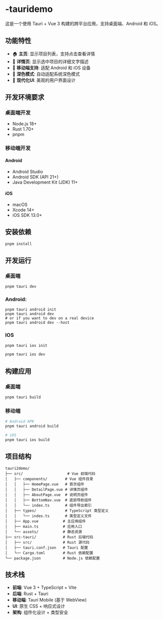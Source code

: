 # -tauridemo

这是一个使用 Tauri + Vue 3 构建的跨平台应用，支持桌面端、Android 和 iOS。

## 功能特性

- 🏠 **主页**: 显示项目列表，支持点击查看详情
- 📱 **详情页**: 显示选中项目的详细文字描述
- 📱 **移动端支持**: 适配 Android 和 iOS 设备
- 🌙 **深色模式**: 自动适配系统深色模式
- 🎨 **现代化UI**: 美观的用户界面设计

## 开发环境要求

### 桌面端开发
- Node.js 18+
- Rust 1.70+
- pnpm

### 移动端开发

#### Android
- Android Studio
- Android SDK (API 21+)
- Java Development Kit (JDK) 11+

#### iOS
- macOS
- Xcode 14+
- iOS SDK 13.0+

## 安装依赖

```bash
pnpm install
```

## 开发运行

### 桌面端
```bash
pnpm tauri dev
```


### Android:
```
pnpm tauri android init
pnpm tauri android dev
# or if you want to dev on a real device
pnpm tauri android dev --host
```

### IOS
```bash
pnpm tauri ios init

pnpm tauri ios dev
```

## 构建应用

### 桌面端
```bash
pnpm tauri build
```

### 移动端
```bash
# Android APK
pnpm tauri android build

# iOS
pnpm tauri ios build
```

## 项目结构

```
tauri2demo/
├── src/                    # Vue 前端代码
│   ├── components/        # Vue 组件目录
│   │   ├── HomePage.vue   # 首页组件
│   │   ├── DetailPage.vue # 详情页组件
│   │   ├── AboutPage.vue  # 说明页组件
│   │   ├── BottomNav.vue  # 底部导航组件
│   │   └── index.ts       # 组件导出索引
│   ├── types/             # TypeScript 类型定义
│   │   └── index.ts       # 类型定义文件
│   ├── App.vue           # 主应用组件
│   ├── main.ts           # 应用入口
│   └── assets/           # 静态资源
├── src-tauri/            # Rust 后端代码
│   ├── src/              # Rust 源代码
│   ├── tauri.conf.json   # Tauri 配置
│   └── Cargo.toml        # Rust 依赖配置
└── package.json          # Node.js 依赖配置
```

## 技术栈

- **前端**: Vue 3 + TypeScript + Vite
- **后端**: Rust + Tauri
- **移动端**: Tauri Mobile (基于 WebView)
- **UI**: 原生 CSS + 响应式设计
- **架构**: 组件化设计 + 类型安全

